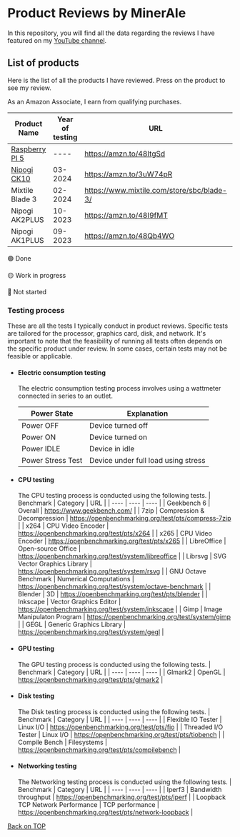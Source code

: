 # Product Reviews by MinerAle

In this repository, you will find all the data regarding the reviews I have featured on my [YouTube channel](https://www.youtube.com/@MinerAle).

## List of products

Here is the list of all the products I have reviewed. Press on the product to see my review.

As an Amazon Associate, I earn from qualifying purchases.

| Product Name | Year of testing | URL | Review status |
| ---- | ---- | ---- | :----: |
| [Raspberry PI 5](https://github.com/MinerAle00/reviews/issues/4) | ---- | https://amzn.to/48ItgSd | 🔴 |
| [Nipogi CK10](https://github.com/MinerAle00/reviews/issues/2) | 03-2024 | https://amzn.to/3uW74pR | 🟢 |
| Mixtile Blade 3 | 02-2024 | https://www.mixtile.com/store/sbc/blade-3/ | 🟢 |
| Nipogi AK2PLUS | 10-2023 | https://amzn.to/48I9fMT | 🟢 |
| Nipogi AK1PLUS | 09-2023 | https://amzn.to/48Qb4WO | 🟢 |


🟢 Done

🟡 Work in progress

🔴 Not started

### Testing process

These are all the tests I typically conduct in product reviews. Specific tests are tailored for the processor, graphics card, disk, and network. It's important to note that the feasibility of running all tests often depends on the specific product under review. In some cases, certain tests may not be feasible or applicable.

- #### Electric consumption testing
  The electric consumption testing process involves using a wattmeter connected in series to an outlet.
  
  | Power State | Explanation |
  | ---- | ---- |
  | Power OFF	| Device turned off |
  | Power ON | Device turned on |
  | Power IDLE | Device in idle |
  | Power Stress Test | Device under full load using stress |
  
- #### CPU testing
  The CPU testing process is conducted using the following tests.
  | Benchmark | Category | URL |
  | ---- | ---- | ---- |
  | Geekbench 6 | Overall | https://www.geekbench.com/ |
  | 7zip | Compression & Decompression | https://openbenchmarking.org/test/pts/compress-7zip |
  | x264 | CPU Video Encoder | https://openbenchmarking.org/test/pts/x264 |
  | x265 | CPU Video Encoder | https://openbenchmarking.org/test/pts/x265 |
  | LibreOffice | Open-source Office | https://openbenchmarking.org/test/system/libreoffice |
  | Librsvg | SVG Vector Graphics Library | https://openbenchmarking.org/test/system/rsvg |
  | GNU Octave Benchmark | Numerical Computations | https://openbenchmarking.org/test/system/octave-benchmark |
  | Blender | 3D | https://openbenchmarking.org/test/pts/blender |
  | Inkscape | Vector Graphics Editor | https://openbenchmarking.org/test/system/inkscape |
  | Gimp | Image Manipulaton Program | https://openbenchmarking.org/test/system/gimp |
  | GEGL | Generic Graphics Library | https://openbenchmarking.org/test/system/gegl |

- #### GPU testing
  The GPU testing process is conducted using the following tests.
  | Benchmark | Category | URL |
  | ---- | ---- | ---- |
  | Glmark2 | OpenGL | https://openbenchmarking.org/test/pts/glmark2 |

- #### Disk testing
  The Disk testing process is conducted using the following tests.
  | Benchmark | Category | URL |
  | ---- | ---- | ---- |
  | Flexible IO Tester | Linux I/O | https://openbenchmarking.org/test/pts/fio |
  | Threaded I/O Tester | Linux I/O | https://openbenchmarking.org/test/pts/tiobench |
  | Compile Bench | Filesystems | https://openbenchmarking.org/test/pts/compilebench | 
  
- #### Networking testing
  The Networking testing process is conducted using the following tests.
  | Benchmark | Category | URL |
  | ---- | ---- | ---- |
  | Iperf3 | Bandwidth throughput | https://openbenchmarking.org/test/pts/iperf |
  | Loopback TCP Network Performance | TCP performance | https://openbenchmarking.org/test/pts/network-loopback |
    
[Back on TOP](https://github.com/MinerAle00/reviews/tree/main)
